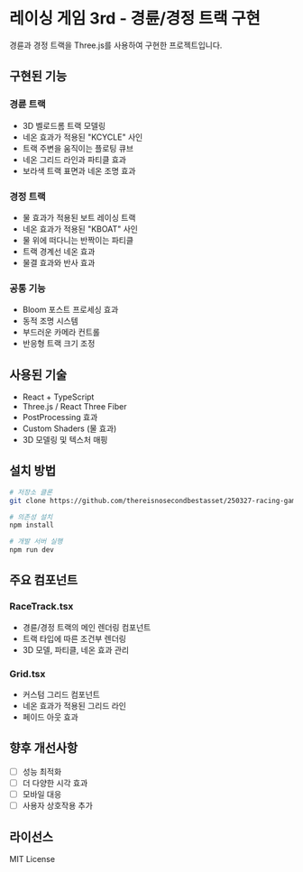 # 레이싱 게임 3rd - 경륜/경정 트랙 구현

경륜과 경정 트랙을 Three.js를 사용하여 구현한 프로젝트입니다.

## 구현된 기능

### 경륜 트랙
- 3D 벨로드롬 트랙 모델링
- 네온 효과가 적용된 "KCYCLE" 사인
- 트랙 주변을 움직이는 플로팅 큐브
- 네온 그리드 라인과 파티클 효과
- 보라색 트랙 표면과 네온 조명 효과

### 경정 트랙
- 물 효과가 적용된 보트 레이싱 트랙
- 네온 효과가 적용된 "KBOAT" 사인
- 물 위에 떠다니는 반짝이는 파티클
- 트랙 경계선 네온 효과
- 물결 효과와 반사 효과

### 공통 기능
- Bloom 포스트 프로세싱 효과
- 동적 조명 시스템
- 부드러운 카메라 컨트롤
- 반응형 트랙 크기 조정

## 사용된 기술

- React + TypeScript
- Three.js / React Three Fiber
- PostProcessing 효과
- Custom Shaders (물 효과)
- 3D 모델링 및 텍스처 매핑

## 설치 방법

```bash
# 저장소 클론
git clone https://github.com/thereisnosecondbestasset/250327-racing-game-3rd-kcycle-kboat-track.git

# 의존성 설치
npm install

# 개발 서버 실행
npm run dev
```

## 주요 컴포넌트

### RaceTrack.tsx
- 경륜/경정 트랙의 메인 렌더링 컴포넌트
- 트랙 타입에 따른 조건부 렌더링
- 3D 모델, 파티클, 네온 효과 관리

### Grid.tsx
- 커스텀 그리드 컴포넌트
- 네온 효과가 적용된 그리드 라인
- 페이드 아웃 효과

## 향후 개선사항

- [ ] 성능 최적화
- [ ] 더 다양한 시각 효과
- [ ] 모바일 대응
- [ ] 사용자 상호작용 추가

## 라이선스

MIT License 
